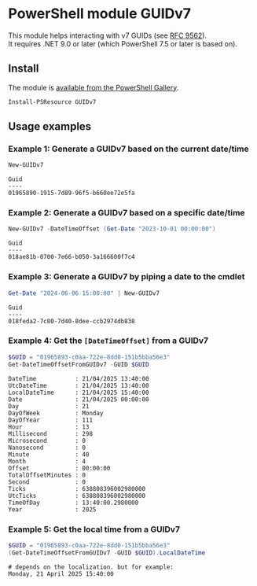 # PowerShell module GUIDv7

This module helps interacting with v7 GUIDs (see [RFC 9562](https://www.rfc-editor.org/rfc/rfc9562.html#name-uuid-version-7)).  
It requires .NET 9.0 or later (which PowerShell 7.5 or later is based on).

## Install

The module is [available from the PowerShell Gallery](https://www.powershellgallery.com/packages/GUIDv7).

```powershell
Install-PSResource GUIDv7
```

## Usage examples

### Example 1: Generate a GUIDv7 based on the current date/time

```powershell
New-GUIDv7
```

```output
Guid
----
01965890-1915-7d89-96f5-b660ee72e5fa
```

### Example 2: Generate a GUIDv7 based on a specific date/time

```powershell
New-GUIDv7 -DateTimeOffset (Get-Date "2023-10-01 00:00:00")
```

```output
Guid
----
018ae81b-0700-7e66-b050-3a166600f7c4
```

### Example 3: Generate a GUIDv7 by piping a date to the cmdlet

```powershell
Get-Date "2024-06-06 15:00:00" | New-GUIDv7
```

```output
Guid
----
018feda2-7c80-7d40-8dee-ccb2974db838
```

### Example 4: Get the `[DateTimeOffset]` from a GUIDv7

```powershell
$GUID = "01965893-c0aa-722e-8dd0-151b5bba56e3"
Get-DateTimeOffsetFromGUIDv7 -GUID $GUID
```

```output
DateTime           : 21/04/2025 13:40:00
UtcDateTime        : 21/04/2025 13:40:00
LocalDateTime      : 21/04/2025 15:40:00
Date               : 21/04/2025 00:00:00
Day                : 21
DayOfWeek          : Monday
DayOfYear          : 111
Hour               : 13
Millisecond        : 298
Microsecond        : 0
Nanosecond         : 0
Minute             : 40
Month              : 4
Offset             : 00:00:00
TotalOffsetMinutes : 0
Second             : 0
Ticks              : 638808396002980000
UtcTicks           : 638808396002980000
TimeOfDay          : 13:40:00.2980000
Year               : 2025
```

### Example 5: Get the local time from a GUIDv7

```powershell
$GUID = "01965893-c0aa-722e-8dd0-151b5bba56e3"
(Get-DateTimeOffsetFromGUIDv7 -GUID $GUID).LocalDateTime
```

```output
# depends on the localization. but for example:
Monday, 21 April 2025 15:40:00
```
